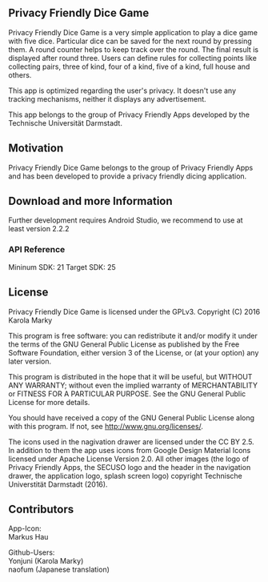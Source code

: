 ## Privacy Friendly Dice Game
Privacy Friendly Dice Game is a very simple application to play a dice game with five dice. Particular dice can be saved for the next round by pressing them. A round counter helps to keep track over the round. The final result is displayed after round three. Users can define rules for collecting points like collecting pairs, three of kind, four of a kind, five of a kind, full house and others.

This app is optimized regarding the user's privacy. It doesn't use any tracking mechanisms, neither it displays any advertisement.

This app belongs to the group of Privacy Friendly Apps developed by the Technische Universität Darmstadt. 

## Motivation

Privacy Friendly Dice Game belongs to the group of Privacy Friendly Apps and has been developed to provide a privacy friendly dicing application. 

## Download and more Information

Further development requires Android Studio, we recommend to use at least version 2.2.2

### API Reference

Mininum SDK: 21
Target SDK: 25 

## License

Privacy Friendly Dice Game is licensed under the GPLv3. Copyright (C) 2016 Karola Marky

This program is free software: you can redistribute it and/or modify it under the terms of the GNU General Public License as published by the Free Software Foundation, either version 3 of the License, or (at your option) any later version.

This program is distributed in the hope that it will be useful, but WITHOUT ANY WARRANTY; without even the implied warranty of MERCHANTABILITY or FITNESS FOR A PARTICULAR PURPOSE. See the GNU General Public License for more details.

You should have received a copy of the GNU General Public License along with this program. If not, see http://www.gnu.org/licenses/.

The icons used in the nagivation drawer are licensed under the CC BY 2.5. In addition to them the app uses icons from Google Design Material Icons licensed under Apache License Version 2.0. All other images (the logo of Privacy Friendly Apps, the SECUSO logo and the header in the navigation drawer, the application logo, splash screen logo) copyright Technische Universtität Darmstadt (2016).

## Contributors

App-Icon: <br />
Markus Hau <br />

Github-Users: <br />
Yonjuni (Karola Marky) <br />
naofum (Japanese translation)



